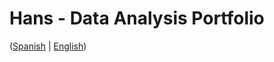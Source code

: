 # Hans - Data Analysis Portfolio 
([Spanish](https://github.com/HansAllTech/Hans_Data_Analysis_Portfolio/blob/main/Proyectos.md#tabla-de-contenido-es--en) | [English](https://github.com/HansAllTech/Hans_Data_Analysis_Portfolio/blob/main/Projects.md#table-of-content-es--en))                                                         
                                                                                                                                                                         
                                                                                         
                                                                                                             
                                                                                            
                                                                    
                                                       
                                                                               
                            
               
      
     
       
  
